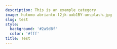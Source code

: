 ```yaml
---
description: This is an example category
image: hutomo-abrianto-l2jk-uxb1BY-unsplash.jpg
slug: test
style:
  background: '#2a9d8f'
  color: '#fff'
title: Test
---
```


